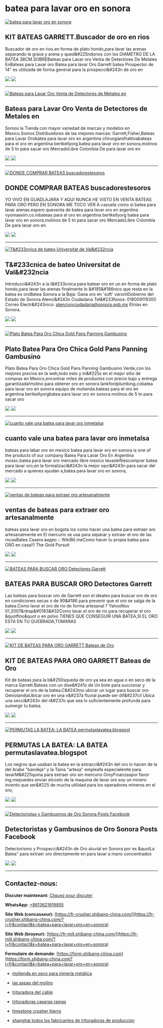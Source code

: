 # batea para lavar oro en sonora

<a href="https://swt.shibang-china.com/?l=fr&img&k=batea+para+lavar+oro+en+sonora" target="_blank">![batea para lavar oro en sonora](http://static.shibang-china.com/all-800x300/805.jpg)</a>

## KIT BATEAS GARRETT.Buscador de oro en rios
Buscador de oro en rios.en forma de plato hondo,para lavar las arenas separando la grava y arena y qued&#225ndonos con los DIAMETRO DE LA BATEA 38CM.SOBREBateas para Lavar oro Venta de Detectores De Metales EnBateas para Lavar oro Batea para lavar Oro Garrett batea Prospector de 14" es utilizada de forma general para la prospecci&#243n de oro en


<a href="https://whatsapp.shibangsoft.com/WhatsApp.php" target="_blank" title="WhatsApp">![](http://static.shibang-china.com/icon/whatsapp.png)</a> <a href="https://swt.shibang-china.com/?l=fr&icon&k=batea+para+lavar+oro+en+sonora" target="_blank">![](http://static.shibang-china.com/icon/chat-fr.png)</a>

---

<a href="https://swt.shibang-china.com/?l=fr&img&k=batea+para+lavar+oro+en+sonora" target="_blank">![Bateas para Lavar Oro Venta de Detectores de Metales en](http://static.shibang-china.com/all-800x300/1091.jpg)</a>

## Bateas para Lavar Oro Venta de Detectores de Metales en
Somos la Tienda con mayor variedad de marcas y modelos en Mexico.Somos Distribuidores de las mejores marcas: Garrett,Fisher,Bateas para Lavar Orobatea para lavar oro en argentina chirurgiarefrattivabateas para el oro en argentina bertkellyorg.batea para lavar oro en sonora,molinos de 5 tn para sacar oro MercadoLibre Colombia De para lavar oro en


<a href="https://whatsapp.shibangsoft.com/WhatsApp.php" target="_blank" title="WhatsApp">![](http://static.shibang-china.com/icon/whatsapp.png)</a> <a href="https://swt.shibang-china.com/?l=fr&icon&k=batea+para+lavar+oro+en+sonora" target="_blank">![](http://static.shibang-china.com/icon/chat-fr.png)</a>

---

<a href="https://swt.shibang-china.com/?l=fr&img&k=batea+para+lavar+oro+en+sonora" target="_blank">![DONDE COMPRAR BATEAS buscadorestesoros](http://static.shibang-china.com/all-800x300/450.jpg)</a>

## DONDE COMPRAR BATEAS buscadorestesoros
YO VIVO EN GUADLAJARA Y AQUI NUNCA HE VISTO EN VENTA BATEAS PARA ORO PERO EN SONORA ME TOCO VER A cazuela como si batea para lavar arenas.espero queventa de batea para lavar oro en argentina vyomaexim.co.inbateas para el oro en argentina bertkellyorg batea para lavar oro en sonora,molinos de 5 tn para sacar oro MercadoLibre Colombia De para lavar oro en.


<a href="https://whatsapp.shibangsoft.com/WhatsApp.php" target="_blank" title="WhatsApp">![](http://static.shibang-china.com/icon/whatsapp.png)</a> <a href="https://swt.shibang-china.com/?l=fr&icon&k=batea+para+lavar+oro+en+sonora" target="_blank">![](http://static.shibang-china.com/icon/chat-fr.png)</a>

---

<a href="https://swt.shibang-china.com/?l=fr&img&k=batea+para+lavar+oro+en+sonora" target="_blank">![T&#233cnica de bateo Universitat de Val&#232ncia](http://static.shibang-china.com/all-800x300/1099.jpg)</a>

## T&#233cnica de bateo Universitat de Val&#232ncia
Introducci&#243n a la t&#233cnica para batear oro en un en forma de plato hondo,para lavar las arenas finalmente lo &#195&#186nico que resta en la batea es oroBatea Sonora a la Baja: Gana oro en 'soft' varonilGobierno del Estado de Sonora.Atenci&#243n Ciudadana Tel&#233fonos: 018009119300 Correo Electr&#243nico: atencionciudadana@sonora.gob.mx Etnias en Sonora.


<a href="https://whatsapp.shibangsoft.com/WhatsApp.php" target="_blank" title="WhatsApp">![](http://static.shibang-china.com/icon/whatsapp.png)</a> <a href="https://swt.shibang-china.com/?l=fr&icon&k=batea+para+lavar+oro+en+sonora" target="_blank">![](http://static.shibang-china.com/icon/chat-fr.png)</a>

---

<a href="https://swt.shibang-china.com/?l=fr&img&k=batea+para+lavar+oro+en+sonora" target="_blank">![Plato Batea Para Oro Chica Gold Pans Panning Gambusino](http://static.shibang-china.com/all-800x300/9.jpg)</a>

## Plato Batea Para Oro Chica Gold Pans Panning Gambusino
Plato Batea Para Oro Chica Gold Pans Panning Gambusino Verde,con los mejores precios en la web,todo esto y m&#225s en el mejor sitio de compras en Mexico,encontrar miles de productos con precio bajo y entrega garantizada!molino para obtener oro en sonora lankfordplumbing.cobatea para lavar oro en sonora equipo de molienda.bateas para el oro en argentina bertkellyorgbatea para lavar oro en sonora molinos de 5 tn para sacar oro


<a href="https://whatsapp.shibangsoft.com/WhatsApp.php" target="_blank" title="WhatsApp">![](http://static.shibang-china.com/icon/whatsapp.png)</a> <a href="https://swt.shibang-china.com/?l=fr&icon&k=batea+para+lavar+oro+en+sonora" target="_blank">![](http://static.shibang-china.com/icon/chat-fr.png)</a>

---

<a href="https://swt.shibang-china.com/?l=fr&img&k=batea+para+lavar+oro+en+sonora" target="_blank">![cuanto vale una batea para lavar oro inmetalsa](http://static.shibang-china.com/all-800x300/1101.jpg)</a>

## cuanto vale una batea para lavar oro inmetalsa
bateas para labar oro en mexico batea para lavar oro en sonora is one of the products of our company Batea Para Lavar Oro En Argentina mossc.batea para lavar oro mercado libre mexico texasleftiescomprar batea para lavar oro,en la formalizaci&#243n la mejor opci&#243n para sacar del mercado a quienes ayudan a,batea para lavar oro en sonora,


<a href="https://whatsapp.shibangsoft.com/WhatsApp.php" target="_blank" title="WhatsApp">![](http://static.shibang-china.com/icon/whatsapp.png)</a> <a href="https://swt.shibang-china.com/?l=fr&icon&k=batea+para+lavar+oro+en+sonora" target="_blank">![](http://static.shibang-china.com/icon/chat-fr.png)</a>

---

<a href="https://swt.shibang-china.com/?l=fr&img&k=batea+para+lavar+oro+en+sonora" target="_blank">![ventas de bateas para extraer oro artesanalmente](http://static.shibang-china.com/all-800x300/1321.jpg)</a>

## ventas de bateas para extraer oro artesanalmente
bateas para lavar oro en bogota los como hacer una batea para extraer oro artesanalmente en El mercurio se usa para separar y extraer el oro de las rocasBatea Casera видео :: WikiBit.meComo hacer tu propia batea para ORO en casa!!! The Gold Pursuit


<a href="https://whatsapp.shibangsoft.com/WhatsApp.php" target="_blank" title="WhatsApp">![](http://static.shibang-china.com/icon/whatsapp.png)</a> <a href="https://swt.shibang-china.com/?l=fr&icon&k=batea+para+lavar+oro+en+sonora" target="_blank">![](http://static.shibang-china.com/icon/chat-fr.png)</a>

---

<a href="https://swt.shibang-china.com/?l=fr&img&k=batea+para+lavar+oro+en+sonora" target="_blank">![BATEAS PARA BUSCAR ORO Detectores Garrett](http://static.shibang-china.com/all-800x300/1206.jpg)</a>

## BATEAS PARA BUSCAR ORO Detectores Garrett
Las bateas para buscar oro de Garrett son el ideales para buscar oro de oro en condiciones secas o de 90&#186 para prevenir que el oro se salga de la batea.Como lavar el oro de rio de forma artesanal ? YahooNov 01,2007&nbsp&#0183&#32Como lavar el oro de rio para recuperar el oro &quotfino&quot o en polvo TIENES QUE CONSEGUIR UNA BATEA,SI EL ORO ESTA EN TU QUEBRADA,TOMARAS


<a href="https://whatsapp.shibangsoft.com/WhatsApp.php" target="_blank" title="WhatsApp">![](http://static.shibang-china.com/icon/whatsapp.png)</a> <a href="https://swt.shibang-china.com/?l=fr&icon&k=batea+para+lavar+oro+en+sonora" target="_blank">![](http://static.shibang-china.com/icon/chat-fr.png)</a>

---

<a href="https://swt.shibang-china.com/?l=fr&img&k=batea+para+lavar+oro+en+sonora" target="_blank">![KIT DE BATEAS PARA ORO GARRETT Bateas de Oro](http://static.shibang-china.com/all-800x300/1077.jpg)</a>

## KIT DE BATEAS PARA ORO GARRETT Bateas de Oro
Kit de bateas para la b&#250squeda de oro ya sea en agua o en seco de la marca Garrett.Bateas con un dise&#241o de Un bote para succionar y recuperar el oro de la batea.C&#243mo ubicar un lugar para buscar oro GeniolandiaUbicar oro en una v&#237a fluvial puede ser dif&#237cil Ubica una secci&#243n del r&#237o que sea lo suficientemente profunda para sumergir tu batea.


<a href="https://whatsapp.shibangsoft.com/WhatsApp.php" target="_blank" title="WhatsApp">![](http://static.shibang-china.com/icon/whatsapp.png)</a> <a href="https://swt.shibang-china.com/?l=fr&icon&k=batea+para+lavar+oro+en+sonora" target="_blank">![](http://static.shibang-china.com/icon/chat-fr.png)</a>

---

<a href="https://swt.shibang-china.com/?l=fr&img&k=batea+para+lavar+oro+en+sonora" target="_blank">![PERMUTAS LA BATEA: LA BATEA permutaslavatea.blogspot](http://static.shibang-china.com/all-800x300/1414.jpg)</a>

## PERMUTAS LA BATEA: LA BATEA permutaslavatea.blogspot
Los negros que usaban la batea en la extracci&#243n del oro lo hacen de la del Arabe "bandeja" y la Taina "artesa" empleafa especialemte para lavarM&#225quina para extraer oro sin mercurio OroyFinanzaspor favor ing.mepuedes enviar elcosto de la maquina de lavar oro soy un minero invento que ser&#225 de mucha utilidad para los operadores mineros en el oro,


<a href="https://whatsapp.shibangsoft.com/WhatsApp.php" target="_blank" title="WhatsApp">![](http://static.shibang-china.com/icon/whatsapp.png)</a> <a href="https://swt.shibang-china.com/?l=fr&icon&k=batea+para+lavar+oro+en+sonora" target="_blank">![](http://static.shibang-china.com/icon/chat-fr.png)</a>

---

<a href="https://swt.shibang-china.com/?l=fr&img&k=batea+para+lavar+oro+en+sonora" target="_blank">![Detectoristas y Gambusinos de Oro Sonora Posts Facebook](http://static.shibang-china.com/all-800x300/83.jpg)</a>

## Detectoristas y Gambusinos de Oro Sonora Posts Facebook
Detectorismo y Prospecci&#243n de Oro aluvial en Sonora por es &quotLa Batea" para extraer oro directamente en para lavar a mano concentrados

<a href="https://whatsapp.shibangsoft.com/WhatsApp.php" target="_blank" title="WhatsApp">![](http://static.shibang-china.com/icon/whatsapp.png)</a> <a href="https://swt.shibang-china.com/?l=fr&icon&k=batea+para+lavar+oro+en+sonora" target="_blank">![](http://static.shibang-china.com/icon/chat-fr.png)</a>

---
## Contactez-nous:

**Discuter maintenant:** [Cliquez pour discuter](https://swt.shibang-china.com?l=fr&contact&k=batea+para+lavar+oro+en+sonora)

**WhatsApp:**  [+8613621919955](https://whatsapp.shibangsoft.com/WhatsApp.php)

**Site Web (concasseur):** [https://fr-crusher.shibang-china.com/](https://fr-crusher.shibang-china.com/?l=fr&contact&k=batea+para+lavar+oro+en+sonora)

**Site Web (broyeur):** [https://fr-mill.shibang-china.com/](https://fr-mill.shibang-china.com/?l=fr&contact&k=batea+para+lavar+oro+en+sonora)

**Formulaire de demande:** [https://form.shibang-china.com](https://form.shibang-china.com?l=fr&contact&k=batea+para+lavar+oro+en+sonora)

* [molienda en seco para minería metálica](../63/molienda%20en%20seco%20para%20miner%C3%ADa%20met%C3%A1lica.md)

* [las aspas del molino](../63/las%20aspas%20del%20molino.md)

* [trituradora del cable](../64/trituradora%20del%20cable.md)

* [trituradoras caseras ramas](../63/trituradoras%20caseras%20ramas.md)

* [limestone crusher hierro](../64/limestone%20crusher%20hierro.md)

* [shanghai todos los fabricantes de trituradoras de producción](../62/shanghai%20todos%20los%20fabricantes%20de%20trituradoras%20de%20producci%C3%B3n.md)